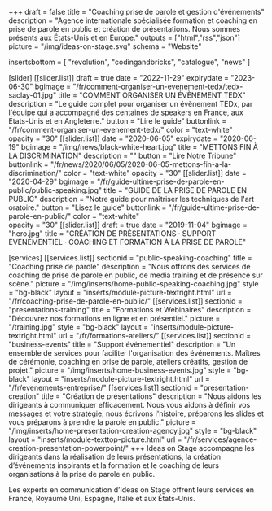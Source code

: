 +++
draft	 			= false
title 				= "Coaching prise de parole et gestion d'événements"
description	= "Agence internationale spécialisée formation et coaching en prise de parole en public et création de présentations. Nous sommes présents aux États-Unis et en Europe."
outputs			= ["html","rss","json"]
picture			= "/img/ideas-on-stage.svg"
schema			= "Website"

insertsbottom	= [ "revolution", "codingandbricks", "catalogue", "news" ]

[slider]
	[[slider.list]]
		draft				= true
		date				= "2022-11-29"
		expirydate	= "2023-06-30"
		bgimage 		= "/fr/comment-organiser-un-evenement-tedx/tedx-saclay-01.jpg"
		title 				= "COMMENT ORGANISER UN ÉVÈNEMENT TEDX"
		description = "Le guide complet pour organiser un évènement TEDx, par l'équipe qui a accompagné des centaines de speakers en France, aux États-Unis et en Angleterre."
		button 			= "Lire le guide"
		buttonlink		= "/fr/comment-organiser-un-evenement-tedx/"
		color				= "text-white"	
		opacity			= "30"
	[[slider.list]]
		date				= "2020-06-05"
		expirydate	= "2020-06-19"
		bgimage			= "/img/news/black-white-heart.jpg"
		title				= "METTONS FIN À LA DISCRIMINATION"
		description	= ""
		button			= "Lire Notre Tribune"
		buttonlink		= "/fr/news/2020/06/05/2020-06-05-mettons-fin-a-la-discrimination/"
		color				= "text-white"
		opacity			= "30"
	[[slider.list]]
		date		= "2020-04-29"
		bgimage 		= "/fr/guide-ultime-prise-de-parole-en-public/public-speaking.jpg"
		title 				= "GUIDE DE LA PRISE DE PAROLE EN PUBLIC"
		description = "Notre guide pour maîtriser les techniques de l'art oratoire."
		button 			= "Lisez le guide"
		buttonlink		= "/fr/guide-ultime-prise-de-parole-en-public/"
		color				= "text-white"	
		opacity			= "30"
	[[slider.list]]
		draft				= true
		date 				= "2019-11-04"
		bgimage			= "hero.jpg"
		title				= "CRÉATION DE PRÉSENTATIONS · SUPPORT ÉVÉNEMENTIEL · COACHING ET FORMATION À LA PRISE DE PAROLE"

[services]
	[[services.list]]
		sectionid		= "public-speaking-coaching"
		title				= "Coaching prise de parole"
		description	= "Nous offrons des services de coaching de prise de parole en public, de media training et de présence sur scène."
		picture			= "/img/inserts/home-public-speaking-coaching.jpg"
		style				= "bg-black"
		layout				= "inserts/module-picture-textright.html"
		url					= "/fr/coaching-prise-de-parole-en-public/"	
	[[services.list]]
		sectionid		= "presentations-training"
		title				= "Formations et Webinaires"
		description	= "Découvrez nos formations en ligne et en présentiel."
		picture			= "/training.jpg"
		style				= "bg-black"
		layout				= "inserts/module-picture-textright.html"
		url					= "/fr/formations-ateliers/"
	[[services.list]]
		sectionid		= "business-events"
		title				= "Support événementiel"
		description	= "Un ensemble de services pour faciliter l'organisation des événements. Maîtres de cérémonie, coaching en prise de parole, ateliers créatifs, gestion de projet."
		picture			= "/img/inserts/home-business-events.jpg"
		style				= "bg-black"
		layout				= "inserts/module-picture-textright.html"
		url					= "/fr/evenements-entreprise/"
	[[services.list]]
		sectionid		= "presentation-creation"
		title				= "Création de présentations"
		description	= "Nous aidons les dirigeants à communiquer efficacement. Nous vous aidons à définir vos messages et votre stratégie, nous écrivons l'histoire, préparons les slides et vous préparons à prendre la parole en public."
		picture			= "/img/inserts/home-presentation-creation-agency.jpg"
		style				= "bg-black"
		layout				= "inserts/module-texttop-picture.html"
		url					= "/fr/services/agence-creation-presentation-powerpoint/"
+++
Ideas on Stage accompagne les dirigeants dans la réalisation de leurs présentations, la création d’événements inspirants et la formation et le coaching de leurs organisations à la prise de parole en public.

Les experts en communication d’Ideas on Stage offrent leurs services en France, Royaume Uni, Espagne, Italie et aux États-Unis.
